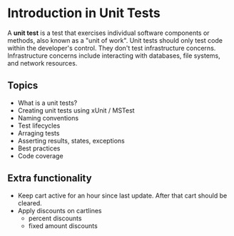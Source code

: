 # Introduction in Unit Tests

A **unit test** is a test that exercises individual software components or methods, also known as a "unit of work". Unit tests should only test code within the developer's control. They don't test infrastructure concerns. Infrastructure concerns include interacting with databases, file systems, and network resources.

## Topics

- What is a unit tests?
- Creating unit tests using xUnit / MSTest
- Naming conventions
- Test lifecycles
- Arraging tests
- Asserting results, states, exceptions
- Best practices
- Code coverage

## Extra functionality

- Keep cart active for an hour since last update. After that cart should be cleared.
- Apply discounts on cartlines
  - percent discounts
  - fixed amount discounts
